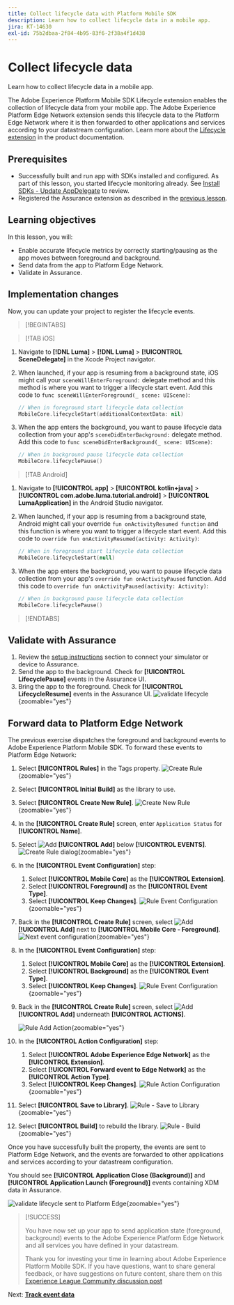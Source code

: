 ```yaml
---
title: Collect lifecycle data with Platform Mobile SDK
description: Learn how to collect lifecycle data in a mobile app.
jira: KT-14630
exl-id: 75b2dbaa-2f84-4b95-83f6-2f38a4f1d438
---
```

# Collect lifecycle data

Learn how to collect lifecycle data in a mobile app.

The Adobe Experience Platform Mobile SDK Lifecycle extension enables the collection of lifecycle data from your mobile app. The Adobe Experience Platform Edge Network extension sends this lifecycle data to the Platform Edge Network where it is then  forwarded to other applications and services according to your datastream configuration. Learn more about the [Lifecycle extension](https://developer.adobe.com/client-sdks/documentation/lifecycle-for-edge-network/) in the product documentation.


## Prerequisites

* Successfully built and run app with SDKs installed and configured. As part of this lesson, you started lifecycle monitoring already. See [Install SDKs - Update AppDelegate](install-sdks.md#update-appdelegate) to review.
* Registered the Assurance extension as described in the [previous lesson](install-sdks.md).

## Learning objectives

In this lesson, you will:

<!--
* Add lifecycle field group to the schema.
* -->
* Enable accurate lifecycle metrics by correctly starting/pausing as the app moves between foreground and background.
* Send data from the app to Platform Edge Network.
* Validate in Assurance.

<!--
## Add lifecycle field group to schema

The Consumer Experience Event field group you added in the [previous lesson](create-schema.md) already contains the lifecycle fields, so you can skip this step. If you don't use Consumer Experience Event field group in your own app, you can add the lifecycle fields by doing the following:

1. Navigate to the schema interface as described in the [previous lesson](create-schema.md).
1. Open the **Luma Mobile App Event Schema** schema and select **[!UICONTROL Add]** next to Field groups.
    ![select add](assets/lifecycle-add.png){zoomable="yes"}
1. In the search bar, enter "lifecycle".
1. Select the checkbox next to **[!UICONTROL AEP Mobile Lifecycle Details]**.
1. Select **[!UICONTROL Add field groups]**.
    ![add field group](assets/lifecycle-lifecycle-field-group.png){zoomable="yes"}
1. Select **[!UICONTROL Save]**.
    ![save](assets/lifecycle-lifecycle-save.png){zoomable="yes"}
-->

## Implementation changes

Now, you can update your project to register the lifecycle events.

>[!BEGINTABS]

>[!TAB iOS]

1. Navigate to **[!DNL Luma]** > **[!DNL Luma]** > **[!UICONTROL SceneDelegate]** in the Xcode Project navigator.

1. When launched, if your app is resuming from a background state, iOS might call your `sceneWillEnterForeground:` delegate method and this method is where you want to trigger a lifecycle start event. Add this code to `func sceneWillEnterForeground(_ scene: UIScene)`:
 
   ```swift
   // When in foreground start lifecycle data collection
   MobileCore.lifecycleStart(additionalContextData: nil)
   ```

1. When the app enters the background, you want to pause lifecycle data collection from your app's `sceneDidEnterBackground:` delegate method. Add this code to  `func sceneDidEnterBackground(_ scene: UIScene)`:

   ```swift
   // When in background pause lifecycle data collection
   MobileCore.lifecyclePause()
   ```

>[!TAB Android]

1. Navigate to **[!UICONTROL app]** > **[!UICONTROL kotlin+java]** > **[!UICONTROL com.adobe.luma.tutorial.android]** > **[!UICONTROL LumaApplication]** in the Android Studio navigator.

1. When launched, if your app is resuming from a background state, Android might call your override `fun onActivityResumed function` and this function is where you want to trigger a lifecycle start event. Add this code to `override fun onActivityResumed(activity: Activity)`:
 
   ```kotlin
   // When in foreground start lifecycle data collection
   MobileCore.lifecycleStart(null)
   ```

1. When the app enters the background, you want to pause lifecycle data collection from your app's `override fun onActivityPaused` function. Add this code to  `override fun onActivityPaused(activity: Activity)`:

   ```kotlin
   // When in background pause lifecycle data collection
   MobileCore.lifecyclePause()
   ```

>[!ENDTABS]


## Validate with Assurance

1. Review the [setup instructions](assurance.md#connecting-to-a-session) section to connect your simulator or device to Assurance.
1. Send the app to the background. Check for **[!UICONTROL LifecyclePause]** events in the Assurance UI.
1. Bring the app to the foreground. Check for **[!UICONTROL LifecycleResume]** events in the Assurance UI.
![validate lifecycle](assets/lifecycle-lifecycle-assurance.png){zoomable="yes"}


## Forward data to Platform Edge Network

The previous exercise dispatches the foreground and background events to Adobe Experience Platform Mobile SDK. To forward these events to Platform Edge Network:

1. Select **[!UICONTROL Rules]** in the Tags property.
   ![Create Rule](assets/rule-create.png){zoomable="yes"}
1. Select **[!UICONTROL Initial Build]** as the library to use.
1. Select **[!UICONTROL Create New Rule]**.
   ![Create New Rule](assets/rules-create-new.png){zoomable="yes"}
1. In the **[!UICONTROL Create Rule]** screen, enter `Application Status` for **[!UICONTROL Name]**.
1. Select ![Add](https://spectrum.adobe.com/static/icons/workflow_18/Smock_AddCircle_18_N.svg) **[!UICONTROL Add]** below **[!UICONTROL EVENTS]**.
   ![Create Rule dialog](assets/rule-create-name.png){zoomable="yes"} 
1. In the **[!UICONTROL Event Configuration]** step:
   1. Select **[!UICONTROL Mobile Core]** as the **[!UICONTROL Extension]**.
   1. Select **[!UICONTROL Foreground]** as the **[!UICONTROL Event Type]**.
   1. Select **[!UICONTROL Keep Changes]**.
      ![Rule Event Configuration](assets/rule-event-configuration.png){zoomable="yes"}
1. Back in the **[!UICONTROL Create Rule]** screen, select ![Add](https://spectrum.adobe.com/static/icons/workflow_18/Smock_AddCircle_18_N.svg) **[!UICONTROL Add]** next to **[!UICONTROL Mobile Core - Foreground]**.
   ![Next event configuration](assets/rule-event-configuration-next.png){zoomable="yes"}
1. In the **[!UICONTROL Event Configuration]** step:
   1. Select **[!UICONTROL Mobile Core]** as the **[!UICONTROL Extension]**.
   1. Select **[!UICONTROL Background]** as the **[!UICONTROL Event Type]**.
   1. Select **[!UICONTROL Keep Changes]**.
      ![Rule Event Configuration](assets/rule-event-configuration-background.png){zoomable="yes"}
1. Back in the **[!UICONTROL Create Rule]** screen, select ![Add](https://spectrum.adobe.com/static/icons/workflow_18/Smock_AddCircle_18_N.svg) **[!UICONTROL Add]** underneath **[!UICONTROL ACTIONS]**.
   
   ![Rule Add Action](assets/rule-action-button.png){zoomable="yes"}

1. In the **[!UICONTROL Action Configuration]** step:
   1. Select **[!UICONTROL Adobe Experience Edge Network]** as the **[!UICONTROL Extension]**.
   1. Select **[!UICONTROL Forward event to Edge Network]** as the **[!UICONTROL Action Type]**.
   1. Select **[!UICONTROL Keep Changes]**.
      ![Rule Action Configuration](assets/rule-action-configuration.png){zoomable="yes"}
1. Select **[!UICONTROL Save to Library]**.
   ![Rule - Save to Library](assets/rule-save-to-library.png){zoomable="yes"}
1. Select **[!UICONTROL Build]** to rebuild the library.
   ![Rule - Build](assets/rule-build.png){zoomable="yes"}

Once you have successfully built the property, the events are sent to Platform Edge Network, and the events are forwarded to other applications and services according to your datastream configuration.

You should see **[!UICONTROL Application Close (Background)]** and **[!UICONTROL Application Launch (Foreground)]** events containing XDM data in Assurance.

![validate lifecycle sent to Platform Edge](assets/lifecycle-edge-assurance.png){zoomable="yes"}

>[!SUCCESS]
>
>You have now set up your app to send application state (foreground, background) events to the Adobe Experience Platform Edge Network and all services you have defined in your datastream.
>
> Thank you for investing your time in learning about Adobe Experience Platform Mobile SDK. If you have questions, want to share general feedback, or have suggestions on future content, share them on this [Experience League Community discussion post](https://experienceleaguecommunities.adobe.com/t5/adobe-experience-platform-data/tutorial-discussion-implement-adobe-experience-cloud-in-mobile/td-p/443796)

Next: **[Track event data](events.md)**
